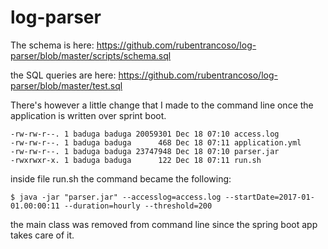 # log-parser

The schema is here: https://github.com/rubentrancoso/log-parser/blob/master/scripts/schema.sql

the SQL queries are here: https://github.com/rubentrancoso/log-parser/blob/master/test.sql

There's however a little change that I made to the command line once the application is written over sprint boot.

```
-rw-rw-r--. 1 baduga baduga 20059301 Dec 18 07:10 access.log
-rw-rw-r--. 1 baduga baduga      468 Dec 18 07:11 application.yml
-rw-rw-r--. 1 baduga baduga 23747948 Dec 18 07:10 parser.jar
-rwxrwxr-x. 1 baduga baduga      122 Dec 18 07:11 run.sh
```
inside file run.sh the command became the following:
```
$ java -jar "parser.jar" --accesslog=access.log --startDate=2017-01-01.00:00:11 --duration=hourly --threshold=200
```
the main class was removed from command line since the spring boot app takes care of it.
